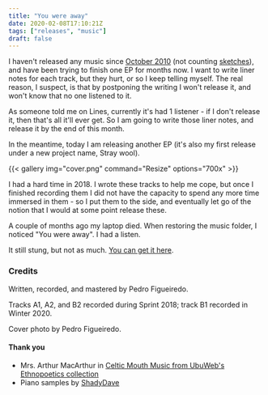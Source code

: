 ```yaml
---
title: "You were away"
date: 2020-02-08T17:10:21Z
tags: ["releases", "music"]
draft: false
---
```


I haven't released any music since [October 2010][high-rise] (not counting
[sketches][soundcloud]), and have been trying to finish one EP for months now.
I want to write liner notes for each track, but they hurt, or so I keep
telling myself. The real reason, I suspect, is that by postponing the writing
I won't release it, and won't know that no one listened to it.

As someone told me on Lines, currently it's had 1 listener - if I don't
release it, then that's all it'll ever get. So I am going to write those liner
notes, and release it by the end of this month.

In the meantime, today I am releasing another EP (it's also my first release
under a new project name, Stray wool).

[high-rise]: https://straywool.bandcamp.com/album/soundtrack-for-high-rise-luxury-apartment-buildings
[soundcloud]: https://soundcloud.com/everythingdies/tracks

<!--more-->
{{< gallery
img="cover.png"
command="Resize"
options="700x" >}}

I had a hard time in 2018. I wrote these tracks to help me cope, but once
I finished recording them I did not have the capacity to spend any more time
immersed in them - so I put them to the side, and eventually let go of
the notion that I would at some point release these.

A couple of months ago my laptop died. When restoring the music folder,
I noticed "You were away". I had a listen.

It still stung, but not as much. [You can get it here][you-were-away].

[you-were-away]: https://straywool.bandcamp.com/album/you-were-away


### Credits

Written, recorded, and mastered by Pedro Figueiredo.

Tracks A1, A2, and B2 recorded during Sprint 2018; track B1 recorded in
Winter 2020.

Cover photo by Pedro Figueiredo.


#### Thank you

* Mrs. Arthur MacArthur in [Celtic Mouth Music from UbuWeb's Ethnopoetics collection][celtic-mouth]
* Piano samples by [ShadyDave][shadydave]

[celtic-mouth]: http://ubu.com/ethno/soundings/celtic.html
[shadydave]: https://freesound.org/people/ShadyDave/